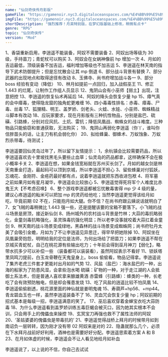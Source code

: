 ```yaml
---
name: "仙剑奇侠传月影版"
gameFile: "https://gamenoir.nyc3.digitaloceanspaces.com/%E4%BB%99%E5%89%91%E5%A5%87%E4%BE%A0%E4%BC%A0%E6%9C%88%E5%BD%B1%E7%89%88/pal-yy.zip"
imgFile: "https://gamenoir.nyc3.digitaloceanspaces.com/%E4%BB%99%E5%89%91%E5%A5%87%E4%BE%A0%E4%BC%A0%E6%9C%88%E5%BD%B1%E7%89%88/original.jpg"
shortDescription: "强烈推荐！月英特别版，在梦幻版基础上修改，稍微有点卡"
genre: "RPG"
topic: "仙剑奇侠传"
version: "Mod"
---
```


1、香袋重新启用，李逍遥不能装备，阿奴不需要装备
2、阿奴出场等级为 30 级，手持苗刀；青蛇杖可以购买
3、阿奴会在女娲神像前 hp 增加一次
4、月如的吉运最低，顶级装备不加吉运，福利增加等级也不加吉运
5、李逍遥在林天南的指导下武术防御提升；但是忘忧散会让其 mp 倒退
6、部分战斗背景有替换
7、部分武器的出现地点和取得途径有改动
8、玉佛寺、尚书府增加战斗各一
9、部分 boss 经验有变动（降低）
10、林月如提前一点回归，加入战假巫王
11、修正 1.443 的烂尾，让制作工作组人员显示
12、鬼阴山会有小巫师【弱土】出现，注意把控
13、李逍遥的恢复仙术再延后
14、阿奴的降头会恢复少量 hp
15、瘴气真的会中瘴毒，使得隐龙窟的独角蛇更难缠
16、四小毒毒性排名：赤毒、瘴毒、尸毒、丝毒
17、狐狸精、明王、盖罗娇、剑老头、火蛙、水娃、小巫师、蜘蛛精战斗脚本有改动
18、应玩家要求，现在月影版有三种抗性物品，分别是盐巴、硫磺、引路蜂，分别对应风抗、土炕、雷抗；降低凤凰战、蜘蛛女的战斗难度。三种物品只能偷窃和普通获取，无法购买；
19、鬼阴山再弱化李逍遥（你丫，谁叫你信胖苗头的话，让主刀有机会弱化你）
20、拟给蜂巢、御蜂术、万蚁蚀象、万蚁烈杀带毒，待测试；

李逍遥要回仙灵岛过年了，所以留下友情提示：
1，余杭镇会比较需要药品，所以李逍遥喜欢去十里坡找黑毛头要些止血草；仙灵岛的药品都拿，这样确保不会在极小概率卡关
2、李逍遥在想，如果金钱宽裕就在苏州买长剑了。月如的越女剑是林天南重金打造，最起码可以顶到京城，所以李逍遥不担心
3、留些蜂巢对付狐妖，忘魂花、金刚符、金疮药最好都有点，说着李逍遥就把东西收进包袱
4、将军墓 之前如果月如有星月凝华，李逍遥会比较放心
5、李逍遥觉得死将军个人难度比赤鬼王大【不考虑召唤】
6、整个游戏李逍遥都被忘忧散毒害得 mp 少 4 级的量，建议心疼逍遥的籼米可以把加 mp 的灵药给他吃；当然李逍遥更觉得该给月如吃，毕竟前期 02 不在，只能抱月如大腿。你不信？在尚书府跟云姨说话就明白了
7、女飞贼的毒稍微比 1.443 强一些，还是提醒该要的宝箱不要落下。小飞贼的战斗场景是房顶，接近新仙剑
8、扬州城外的农村战斗背景是竹林；大蒜的毒抗略弱化，金童剑毒抗略强化，圣灵珠毒抗强化明显；所以老李没事就咬着大蒜扛着金童剑
9、林天南的战斗场景变成绿地，黑森林的战斗场景变成蜘蛛网；尚书府牡丹太美了会吸引金蟾，月如为了不让李逍遥见异思迁，得早早把她除掉
10、阿奴坐在凤凰巢旁抱怨，明明给我的定位是法师，为何出场给了把苗刀；如果李逍遥不帮在京城买青蛇杖，自己在桃花源有些输出吃力；十年前会得到巫月神刀【弱化】，略带水抗多少可以补偿一些 （装备都可以装装看），虽然阿奴表示不看好
11、锁妖塔里凤鸣刀提前，白玉龙骨鞭在天鬼皇身上。boss 偷偷看，物品记得拿。李逍遥说了集齐老虎三件套才更能衬出月如的气势
12、风盐（盐巴）：海水盐巴的一种，出海的船家为了防患风湿，会拿些泡水喝
硫磺：矿物的一种，对于走江湖的人会抵御土系法术，但是普通人喜欢拿来酿雄黄酒
赤雷蜂（引路蜂）：蜂类的一种，长老吃了会有效预防触电，但是却会罹患发烧
13、吃了风盐的逍遥比较不怕凤凰
14、李逍遥偷偷剧透，桃花源里面的神仙就是姜明鬼魂
15、寿葫芦+hp56、+mp44。青龙碧血玉也一样，虽然李逍遥装备不了
16、灵血咒会恢复少量 hp；阿奴前期的招式基本是每级一招，李逍遥满意的笑了。
17、巫后喜欢穿着金蝉宝衣吃大蒜防毒
18、为什么李逍遥看到盖罗娇训练五毒巨蝎会被灭口，因为她其实根本不会训，只会用手上的傀儡虫来操控
19、玄冥宝刀再强也救不了属性法师的阿奴
20、‘圣姑婆婆的傀儡虫是带毒抗的’
21、李逍遥觉得战桥上拜月的时候带月如到南诏负一层转转，因为刚才没有带 02 阿奴来是对的
22、隐蛊就那么几个，必须在下水拜月战前好好利用，酒神也是需要好好分配。李逍遥思索着方案 A 和 B
23、在月如体虚的时候，李逍遥会不让人看见地给月如补血

李逍遥说了，以上说的不信，你自己去试试
